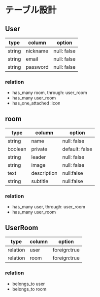 # テーブル設計

## User
| type | column | option |
| - | - | - |
| string | nickname | null: false |
| string | email | null: false |
| string | password | null: false |

### relation
- has_many room, through: user_room
- has_many user_room
- has_one_attached :icon

## room
| type | column | option |
| - | - | - |
| string | name | null: false |
| boolean | private | default: false |
| string | leader | null: false |
| string | image | null: false |
| text | description | null:false |
| string | subtitle | null:false |

### relation
- has_many user, through: user_room
- has_many user_room

## UserRoom
| type | column | option |
| - | - | - |
| relation | user | foreign:true |
| relation | room | foreign:true |

### relation
- belongs_to user
- belongs_to room

